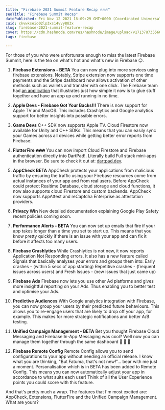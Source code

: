 ```yaml
---
title: "Firebase 2021 Summit Feature Recap 🔥🔥🔥"
seoTitle: "Firebase Summit Recap"
datePublished: Fri Nov 12 2021 16:09:29 GMT+0000 (Coordinated Universal Time)
cuid: ckvwkseio02lp3xs14vvy883x
slug: firebase-2021-summit-feature-recap
cover: https://cdn.hashnode.com/res/hashnode/image/upload/v1713787355606/d70e7bbd-9235-4e48-ab8d-fb4c6e6102e5.png
tags: firebase

---
```


For those of you who were unfortunate enough to miss the latest Firebase Summit, here is the tea on what's hot and what's new in Firebase 😉.

1. **Firebase Extensions - BETA** You can now plug into more services using firebase extensions. Notably, Stripe extension now supports one time payments and the Stripe dashboard now allows activation of other methods such as wallets and transfer with one click. The Firebase team had [an application](https://goo.gle/3CLFme3) that illustrates just how simple it now is to glue stuff together and have an app up and running in no time.
    
2. **Apple Devs - Firebase Got Your Backs!!!** There is now support for Apple TV and MacOS. This includes Crashlytics and Google analytics support for better insights into possible errors.
    
3. **Game Devs** C++ SDK now supports Apple TV. Cloud Firestore now available for Unity and C++ SDKs. This means that you can easily sync your Games across all devices while getting better error reports from Firebase.
    
4. **FlutterFire 🔥🔥🔥** You can now import Cloud Firestore and Firebase authentication directly into DartPad!. Literally build Full stack mini-apps in the browser. Be sure to check it out at: [dartpad.dev](https://dartpad.dev).
    
5. **AppCheck BETA** AppCheck protects your applications from malicious traffic by ensuring the traffic using your Firebase resources come from actual instances of your app and from real users. Before AppCheck could protect Realtime Database, cloud storage and cloud functions, it now also supports cloud Firestore and custom backends. AppCheck now supports AppAttest and reCaptcha Enterprise as attestation providers.
    
6. **Privacy Win** New detailed documentation explaining Google Play Safety recent policies coming soon.
    
7. **Performance Alerts - BETA** You can now set up emails that fire if your app takes longer than a time you set to start up. This means that you know pretty quickly if there is an issue with your app and can fix it before it affects too many users.
    
8. **Firebase Crashlytics** While Crashlytics is not new, it now reports Application Not Responding errors. It also has a new feature called Signals that basically analyses your errors and groups them into: Early crashes - (within 5 secs of app starting) Repetitive crashes - (frequent issues across users) and Fresh Issues - (new issues that just came up)
    
9. **Firebase Ads** Firebase now lets you use other Ad platforms and gives more insightful reporting on your Ads. Thus enabling you to better test and optimise your Ads.
    
10. **Predictive Audiences** With Google analytics integration with Firebase, you can now group your users by their predicted future behaviours. This allows you to re-engage users that are likely to drop off your app, for example. This makes for more strategic notifications and better A/B testing.
    
11. **Unified Campaign Management - BETA** Bet you thought Firebase Cloud Messaging and Firebase In-App Messaging was cool? Well now you can manage them together through the same dashboard 🤯 🤯 🤯
    
12. **Firebase Remote Config** Remote Config allows you to send configurations to your app without needing an official release. I know what you are thinking, "But Fatuma, that's not new!"... bear with me just a moment. Personalisation which is in BETA has been added to Remote Config. This means you can now automatically adjust your app in accordance to what suits each user! Think of all the User Experience points you could score with this feature.
    

And that's pretty much a wrap. The features that I'm most excited are: AppCheck, Extensions, FlutterFire and the Unified Campaign Management. What are yours?